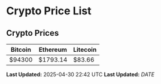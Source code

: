 # Crypto Price List

## Crypto Prices
| Bitcoin | Ethereum | Litecoin |
| ------- | -------- | -------- |
| $94300 | $1793.14 | $83.66 |
**Last Updated:** 2025-04-30 22:42 UTC
**Last Updated:** $DATE$
